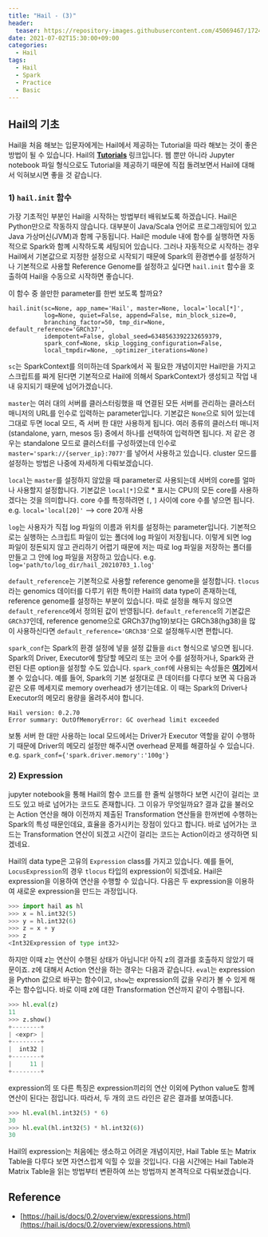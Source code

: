 ```yaml
---
title: "Hail - (3)"
header:
  teaser: https://repository-images.githubusercontent.com/45069467/17243d00-7409-11ea-8faa-f09d532a9e98
date: 2021-07-02T15:30:00+09:00
categories:
  - Hail
tags:
  - Hail
  - Spark
  - Practice
  - Basic
---
```



## Hail의 기초

Hail을 처음 해보는 입문자에게는 Hail에서 제공하는 Tutorial을 따라 해보는 것이 좋은 방법이 될 수 있습니다. Hail의 [**Tutorials**][1] 링크입니다. 웹 뿐만 아니라 Jupyter notebook 파일 형식으로도 Tutorial을 제공하기 때문에 직접 돌려보면서 Hail에 대해서 익혀보시면 좋을 것 같습니다.

### 1) `hail.init` 함수
가장 기초적인 부분인 Hail을 시작하는 방법부터 배워보도록 하겠습니다. Hail은 Python만으로 작동하지 않습니다. 대부분이 Java/Scala 언어로 프로그래밍되어 있고 Java 가상머신(JVM)과 함께 구동됩니다. Hail은 module 내에 함수를 실행하면 자동적으로 Spark와 함꼐 시작하도록 세팅되어 있습니다. 그러나 자동적으로 시작하는 경우 Hail에서 기본값으로 지정한 설정으로 시작되기 때문에 Spark의 환경변수를 설정하거나 기본적으로 사용할 Reference Genome를 설정하고 싶다면 `hail.init` 함수을 호출하여 Hail을 수동으로 시작하면 좋습니다.

이 함수 중 쓸만한 parameter를 한번 보도록 할까요?

```
hail.init(sc=None, app_name='Hail', master=None, local='local[*]',
          log=None, quiet=False, append=False, min_block_size=0,
          branching_factor=50, tmp_dir=None, default_reference='GRCh37',
          idempotent=False, global_seed=6348563392232659379,
          spark_conf=None, skip_logging_configuration=False,
          local_tmpdir=None, _optimizer_iterations=None)
```

`sc`는 SparkContext를 의미하는데 Spark에서 꼭 필요한 개념이지만 Hail만을 가지고 스크립트를 짜게 된다면 기본적으로 Hail에 의해서 SparkContext가 생성되고 작업 내내 유지되기 때문에 넘어가겠습니다.

`master`는 여러 대의 서버를 클러스터링했을 때 연결된 모든 서버를 관리하는 클러스터 매니저의 URL를 인수로 입력하는 parameter입니다. 기본값은 `None`으로 되어 있는데 그대로 두면 local 모드, 즉 서버 한 대만 사용하게 됩니다. 여러 종류의 클러스터 매니저(standalone, yarn, mesos 등) 중에서 하나를 선택하여 입력하면 됩니다. 저 같은 경우는 standalone 모드로 클러스터를 구성하였는데 인수로 `master='spark://{server_ip}:7077'`를 넣어서 사용하고 있습니다. cluster 모드를 설정하는 방법은 나중에 자세하게 다뤄보겠습니다.

`local`는 `master`를 설정하지 않았을 때 parameter로 사용되는데 서버의 core를 얼마나 사용할지 설정합니다. 기본값은 `local[*]`으로 \* 표시는 CPU의 모든 core를 사용하겠다는 것을 의미합니다. core 수를 특정하려면 `[`, `]` 사이에 core 수를 넣으면 됩니다. e.g. `local='local[20]'` --> core 20개 사용

`log`는 사용자가 직접 log 파일의 이름과 위치를 설정하는 parameter입니다. 기본적으로는 실행하는 스크립트 파일이 있는 폴더에 log 파일이 저장됩니다. 이렇게 되면 log 파일이 정돈되지 않고 관리하기 어렵기 때문에 저는 따로 log 파일을 저장하는 폴더를 만들고 그 안에 log 파일을 저장하고 있습니다. e.g. `log='path/to/log_dir/hail_20210703_1.log'`

`default_reference`는 기본적으로 사용할 reference genome을 설정합니다. `tlocus`라는 genomics 데이터를 다루기 위한 특이한 Hail의 data type이 존재하는데, reference genome를 설정하는 부분이 있습니다. 따로 설정을 해두지 않으면 `default_reference`에서 정의된 값이 반영됩니다. `default_reference`의 기본값은 `GRCh37`인데, reference genome으로 GRCh37(hg19)보다는 GRCh38(hg38)을 많이 사용하신다면 `default_reference='GRCh38'`으로 설정해두시면 편합니다.

`spark_conf`는 Spark의 환경 설정에 넣을 설정 값들을 `dict` 형식으로 넣으면 됩니다. Spark의 Driver, Executor에 할당할 메모리 또는 코어 수를 설정하거나, Spark와 관련된 다른 option을 설정할 수도 있습니다. `spark_conf`에 사용되는 속성들은 [**여기**][2]에서 볼 수 있습니다. 예를 들어, Spark의 기본 설정대로 큰 데이터를 다루다 보면 꼭 다음과 같은 오류 메세지로 memory overhead가 생기는데요. 이 때는 Spark의 Driver나 Executor의 메모리 용량을 올려주셔야 합니다.

```
Hail version: 0.2.70
Error summary: OutOfMemoryError: GC overhead limit exceeded
```

보통 서버 한 대만 사용하는 local 모드에서는 Driver가 Executor 역할을 같이 수행하기 때문에 Driver의 메모리 설정만 해주시면 overhead 문제를 해결하실 수 있습니다. e.g. `spark_conf={'spark.driver.memory':'100g'}`

### 2) Expression

jupyter notebook을 통해 Hail의 함수 코드를 한 줄씩 실행하다 보면 시간이 걸리는 코드도 있고 바로 넘어가는 코드도 존재합니다. 그 이유가 무엇일까요? 결과 값을 불러오는 Action 연산을 해야 이전까지 제출된 Transformation 연산들을 한꺼번에 수행하는 Spark의 특성 때문인데요, 효율을 증가시키는 장점이 있다고 합니다. 바로 넘어가는 코드는 Transformation 연산이 되겠고 시간이 걸리는 코드는 Action이라고 생각하면 되겠네요.

Hail의 data type은 고유의 `Expression` class를 가지고 있습니다. 예를 들어, `LocusExpression`의 경우 `tlocus` 타입의 expression이 되겠네요. Hail은 expression을 이용하여 연산을 수행할 수 있습니다. 다음은 두 expression을 이용하여 새로운 expression을 만드는 과정입니다.

```python
>>> import hail as hl
>>> x = hl.int32(5)
>>> y = hl.int32(6)
>>> z = x + y
>>> z
<Int32Expression of type int32>
```

하지만 이때 z는 연산이 수행된 상태가 아닙니다! 아직 z의 결과를 호출하지 않았기 때문이죠. z에 대해서 Action 연산을 하는 경우는 다음과 같습니다. `eval`는 expression을 Python 값으로 바꾸는 함수이고, `show`는 expression의 값을 우리가 볼 수 있게 해주는 함수입니다. 바로 이때 z에 대한 Transformation 연산까지 같이 수행됩니다. 

```python
>>> hl.eval(z)
11
>>> z.show()
+--------+
| <expr> |
+--------+
|  int32 |
+--------+
|     11 |
+--------+
```

expression의 또 다른 특징은 expression끼리의 연산 이외에 Python value도 함께 연산이 된다는 점입니다. 따라서, 두 개의 코드 라인은 같은 결과를 보여줍니다.

```python
>>> hl.eval(hl.int32(5) * 6)
30
>>> hl.eval(hl.int32(5) * hl.int32(6))
30
```

Hail의 expression는 처음에는 생소하고 어려운 개념이지만, Hail Table 또는 Matrix Table을 다루다 보면 자연스럽게 익힐 수 있을 것입니다. 다음 시간에는 Hail Table과 Matrix Table을 읽는 방법부터 변환하여 쓰는 방법까지 본격적으로 다뤄보겠습니다.


Reference
---
- [https://hail.is/docs/0.2/overview/expressions.html](https://hail.is/docs/0.2/overview/expressions.html)


[1]:https://hail.is/docs/0.2/tutorials-landing.html
[2]:https://spark.apache.org/docs/3.1.1/configuration.html